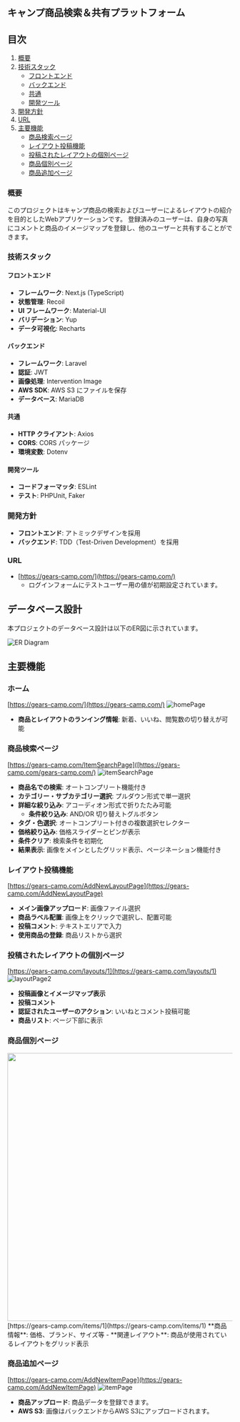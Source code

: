 ## キャンプ商品検索＆共有プラットフォーム

## 目次

1. [概要](#概要)
2. [技術スタック](#技術スタック)
   - [フロントエンド](#フロントエンド)
   - [バックエンド](#バックエンド)
   - [共通](#共通)
   - [開発ツール](#開発ツール)
3. [開発方針](#開発方針)
4. [URL](#URL)
5. [主要機能](#主要機能)
   - [商品検索ページ](#商品検索ページ)
   - [レイアウト投稿機能](#レイアウト投稿機能)
   - [投稿されたレイアウトの個別ページ](#投稿されたレイアウトの個別ページ)
   - [商品個別ページ](#商品個別ページ)
   - [商品追加ページ](#商品追加ページ)
     
### 概要

このプロジェクトはキャンプ商品の検索およびユーザーによるレイアウトの紹介を目的としたWebアプリケーションです。
登録済みのユーザーは、自身の写真にコメントと商品のイメージマップを登録し、他のユーザーと共有することができます。

### 技術スタック

#### フロントエンド

- **フレームワーク**: Next.js (TypeScript)
- **状態管理**: Recoil
- **UI フレームワーク**: Material-UI
- **バリデーション**: Yup
- **データ可視化**: Recharts

#### バックエンド

- **フレームワーク**: Laravel
- **認証**: JWT
- **画像処理**: Intervention Image
- **AWS SDK**: AWS S3 にファイルを保存
- **データベース**: MariaDB

#### 共通

- **HTTP クライアント**: Axios
- **CORS**: CORS パッケージ
- **環境変数**: Dotenv

#### 開発ツール

- **コードフォーマッタ**: ESLint
- **テスト**: PHPUnit, Faker

### 開発方針

- **フロントエンド**: アトミックデザインを採用
- **バックエンド**: TDD（Test-Driven Development）を採用

### URL

- [https://gears-camp.com/](https://gears-camp.com/)
  - ログインフォームにテストユーザー用の値が初期設定されています。

## データベース設計

本プロジェクトのデータベース設計は以下のER図に示されています。

![ER Diagram](/docs/er_diagram.png)


## 主要機能
### ホーム
[https://gears-camp.com/](https://gears-camp.com/)
![homePage](/docs/homePage.png)
- **商品とレイアウトのランイング情報**: 新着、いいね、閲覧数の切り替えが可能

### 商品検索ページ
[https://gears-camp.com/ItemSearchPage]([https://gears-camp.com/gears-camp.com/)
![itemSearchPage](/docs/itemSearchPage.png)
- **商品名での検索**: オートコンプリート機能付き
- **カテゴリー・サブカテゴリー選択**: プルダウン形式で単一選択
- **詳細な絞り込み**: アコーディオン形式で折りたたみ可能
  - **条件絞り込み**: AND/OR 切り替えトグルボタン
- **タグ・色選択**: オートコンプリート付きの複数選択セレクター
- **価格絞り込み**: 価格スライダーとピンが表示
- **条件クリア**: 検索条件を初期化
- **結果表示**: 画像をメインとしたグリッド表示、ページネーション機能付き

### レイアウト投稿機能
[https://gears-camp.com/AddNewLayoutPage](https://gears-camp.com/AddNewLayoutPage)

- **メイン画像アップロード**: 画像ファイル選択
- **商品ラベル配置**: 画像上をクリックで選択し、配置可能
- **投稿コメント**: テキストエリアで入力
- **使用商品の登録**: 商品リストから選択

### 投稿されたレイアウトの個別ページ
[https://gears-camp.com/layouts/1](https://gears-camp.com/layouts/1)
![layoutPage2](/docs/layoutPage2.png)
- **投稿画像とイメージマップ表示**
- **投稿コメント**
- **認証されたユーザーのアクション**: いいねとコメント投稿可能
- **商品リスト**: ページ下部に表示

### 商品個別ページ
<img src="/docs/itemPage.png" width="600" >
<br/>
[https://gears-camp.com/items/1](https://gears-camp.com/items/1)
 **商品情報**: 価格、ブランド、サイズ等
- **関連レイアウト**: 商品が使用されているレイアウトをグリッド表示

### 商品追加ページ
[https://gears-camp.com/AddNewItemPage](https://gears-camp.com/AddNewItemPage)
![itemPage](/docs/itemPage.png)
- **商品アップロード**: 商品データを登録できます。
- **AWS S3**: 画像はバックエンドからAWS S3にアップロードされます。
